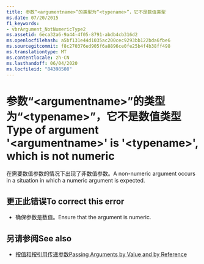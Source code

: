 ```yaml
---
title: 参数“<argumentname>”的类型为“<typename>”，它不是数值类型
ms.date: 07/20/2015
f1_keywords:
- vbrArgument_NotNumericType2
ms.assetid: 6eca32a6-9a44-4f05-8791-abdb4cb316d2
ms.openlocfilehash: a5bf131e44d1035ac200cec9293bb122bda6fbe6
ms.sourcegitcommit: f8c270376ed905f6a8896ce0fe25b4f4b38ff498
ms.translationtype: MT
ms.contentlocale: zh-CN
ms.lasthandoff: 06/04/2020
ms.locfileid: "84398508"
---
```

# <a name="type-of-argument-argumentname-is-typename-which-is-not-numeric"></a><span data-ttu-id="6726d-102">参数“\<argumentname>”的类型为“\<typename>”，它不是数值类型</span><span class="sxs-lookup"><span data-stu-id="6726d-102">Type of argument '\<argumentname>' is '\<typename>', which is not numeric</span></span>
<span data-ttu-id="6726d-103">在需要数值参数的情况下出现了非数值参数。</span><span class="sxs-lookup"><span data-stu-id="6726d-103">A non-numeric argument occurs in a situation in which a numeric argument is expected.</span></span>  
  
## <a name="to-correct-this-error"></a><span data-ttu-id="6726d-104">更正此错误</span><span class="sxs-lookup"><span data-stu-id="6726d-104">To correct this error</span></span>  
  
- <span data-ttu-id="6726d-105">确保参数是数值。</span><span class="sxs-lookup"><span data-stu-id="6726d-105">Ensure that the argument is numeric.</span></span>  
  
## <a name="see-also"></a><span data-ttu-id="6726d-106">另请参阅</span><span class="sxs-lookup"><span data-stu-id="6726d-106">See also</span></span>

- [<span data-ttu-id="6726d-107">按值和按引用传递参数</span><span class="sxs-lookup"><span data-stu-id="6726d-107">Passing Arguments by Value and by Reference</span></span>](../programming-guide/language-features/procedures/passing-arguments-by-value-and-by-reference.md)

